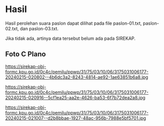 # Hasil

Hasil perolehan suara paslon dapat dilihat pada file paslon-01.txt, paslon-02.txt, dan paslon-03.txt.

Jika tidak ada, artinya data tersebut belum ada pada SIREKAP.

## Foto C Plano

https://sirekap-obj-formc.kpu.go.id/0c4c/pemilu/ppwp/31/75/03/10/06/3175031006177-20240215-020802--4b6dc3a2-8243-4814-ae92-1ae63851b6a8.jpg

https://sirekap-obj-formc.kpu.go.id/0c4c/pemilu/ppwp/31/75/03/10/06/3175031006177-20240215-020916--5cf1ea25-aa2e-4626-ba53-6f7b72dea2a8.jpg

https://sirekap-obj-formc.kpu.go.id/0c4c/pemilu/ppwp/31/75/03/10/06/3175031006177-20240215-021007--d2b8bbae-1927-48ac-956b-7988e5bf5701.jpg
